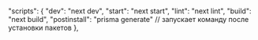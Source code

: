 # 
"scripts": {
    "dev": "next dev",
    "start": "next start",
    "lint": "next lint",
    "build": "next build",
    "postinstall": "prisma generate" // запускает команду после установки пакетов
  },